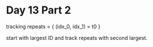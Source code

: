 # Day 13 Part 2



tracking repeats = {
    (idx_0, idx_1) = t0
}


start with largest ID and track repeats with second largest.